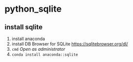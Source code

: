 # python_sqlite
## install sqlite
1. install anaconda
2. install DB Browser for SQLite
  <https://sqlitebrowser.org/dl/>
3. `cmd` *Open as administrator*
4. `conda install anaconda::sqlite`
# 
